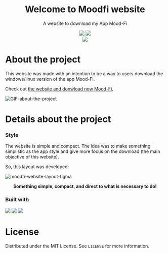<h1 align="center">Welcome to Moodfi website</h1>
<p align="center">A website to download my App Mood-Fi</p>

<div align="center">
  <a href="https://github.com/KaykyDeSouzaDias/Mood-Fi/blob/master/LICENSE.rtf"><img src="https://img.shields.io/github/license/KaykyDeSouzaDias/moodfi-website?color=%23FFD201&label=License"></a>
  <img src="https://img.shields.io/github/stars/KaykyDeSouzaDias/moodfi-website?color=green&logo=GitHub">
  <br>
  <a href="https://moodfi-download.netlify.app/"><img src="https://img.shields.io/badge/Mood Fi website-Check out now!-%23FFD201"></a>
</div>

# About the project
This website was made with an intention to be a way to users download the windows/linux version of the app Mood-Fi.

Check out <a href="https://moodfi-download.netlify.app/">the website and donwload now Mood-Fi.</a>

![GIF-about-the-project](https://user-images.githubusercontent.com/59856984/160289459-40803332-37cd-4e57-bc11-bb231163fe9c.gif)

# Details about the project

### Style
The website is simple and compact. The idea was to make something simplistic as the app style and give more focus on the download (the main objective of this website).

So, this layout was developed:

![moodfi-website-layout-figma](https://user-images.githubusercontent.com/59856984/160288505-6f36e0ed-2d3c-4881-aa83-94d12604d419.JPG)

<p align="center"><strong>Something simple, compact, and direct to what is necessary to do!</strong></p>

### Built with
<img src="https://img.shields.io/badge/html5-%23E34F26.svg?style=for-the-badge&logo=html5&logoColor=white">
<img src="https://img.shields.io/badge/css3-%231572B6.svg?style=for-the-badge&logo=css3&logoColor=white">
<img src="https://img.shields.io/badge/Visual%20Studio%20Code-0078d7.svg?style=for-the-badge&logo=visual-studio-code&logoColor=white">

# License

Distributed under the MIT License. See `LICENSE` for more information.

